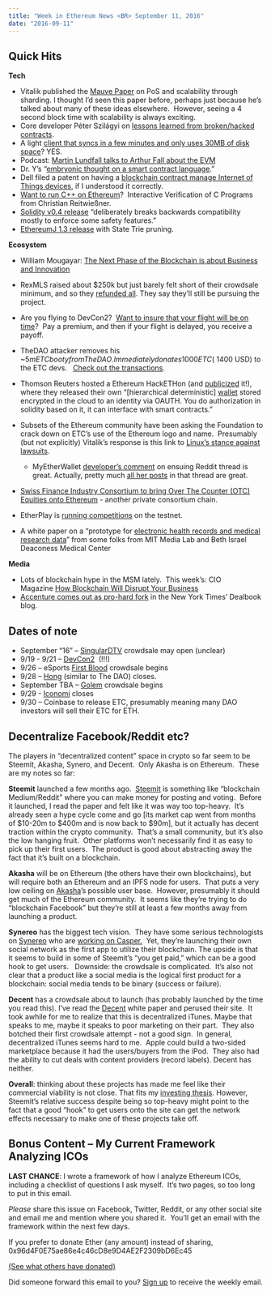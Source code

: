 ```yaml
---
title: "Week in Ethereum News <BR> September 11, 2016"
date: "2016-09-11"
---
```


## Quick Hits  

**Tech**

- Vitalik published the [Mauve Paper](https://t.umblr.com/redirect?z=http%3A%2F%2Fvitalik.ca%2Ffiles%2Fmauve_paper2_draft.html&t=MmNlMjJkNTc5NDZjYTgwZTM3Y2I3ZGU1ZmIxNGUzMDY0MmY4MjE3YixXdEo3N0kxZg%3D%3D&b=t%3AQ8svKXOQOFn4j1wJ-IeWRA&p=https%3A%2F%2Fwww.weekinethereum.com%2Fpost%2F155179806413%2Fseptember-11-2016&m=0) on PoS and scalability through sharding. I thought I’d seen this paper before, perhaps just because he’s talked about many of these ideas elsewhere.  However, seeing a 4 second block time with scalability is always exciting.
- Core developer Péter Szilágyi on [lessons learned from broken/hacked contracts](https://t.umblr.com/redirect?z=https%3A%2F%2Fethereum.karalabe.com%2Ftalks%2F2016-hackethon.html&t=YmViN2Q4MDY1ODY5M2YwZDc0ZjFjMTJkNjZjMzVkZTY5NzI1MDNkYixXdEo3N0kxZg%3D%3D&b=t%3AQ8svKXOQOFn4j1wJ-IeWRA&p=https%3A%2F%2Fwww.weekinethereum.com%2Fpost%2F155179806413%2Fseptember-11-2016&m=0).
- A light [client that syncs in a few minutes and only uses 30MB of disk space](https://t.umblr.com/redirect?z=https%3A%2F%2Fwww.reddit.com%2Fr%2Fethereum%2Fcomments%2F51nubp%2Favsa_just_tested_zsfelfoldi_light_client_mainnet%2F&t=ODQyYmM0ZmIzMzg2NGI3OGQ2OTQ5OTA5NGZkODJlOTQzYmQ4ODMwYyxXdEo3N0kxZg%3D%3D&b=t%3AQ8svKXOQOFn4j1wJ-IeWRA&p=https%3A%2F%2Fwww.weekinethereum.com%2Fpost%2F155179806413%2Fseptember-11-2016&m=0)? YES.
- Podcast: [Martin Lundfall talks to Arthur Fall about the EVM](https://t.umblr.com/redirect?z=https%3A%2F%2Fsoundcloud.com%2Farthurfalls%2Fthe-ether-review-41-martin&t=ZmE1YjRkZGVlMDBlZWJlZmU1ZWVkNzIzZjUwZjI5M2U1YTE3MWMxYSxXdEo3N0kxZg%3D%3D&b=t%3AQ8svKXOQOFn4j1wJ-IeWRA&p=https%3A%2F%2Fwww.weekinethereum.com%2Fpost%2F155179806413%2Fseptember-11-2016&m=0)
- Dr. Y’s “[embryonic thought on a smart contract language](https://t.umblr.com/redirect?z=https%3A%2F%2Fgithub.com%2Fpirapira%2Fjaculus&t=MDgyZTE2MTRlMTJlMTlmMjJhOThkM2MwNTMxMDJhMjA2MzJlNDg3NCxXdEo3N0kxZg%3D%3D&b=t%3AQ8svKXOQOFn4j1wJ-IeWRA&p=https%3A%2F%2Fwww.weekinethereum.com%2Fpost%2F155179806413%2Fseptember-11-2016&m=0).”
- Dell filed a patent on having a [blockchain contract manage Internet of Things devices](https://t.umblr.com/redirect?z=http%3A%2F%2Fpdfaiw.uspto.gov%2F.aiw%3FPageNum%3D0%26docid%3D20160261690%26IDKey%3DF0861DF1F9DF%26HomeUrl%3Dhttp%253A%252F%252Fappft.uspto.gov%252Fnetacgi%252Fnph-Parser%253FSect1%253DPTO2%252526Sect2%253DHITOFF%252526p%253D1%252526u%253D%2525252Fnetahtml%2525252FPTO%2525252Fsearch-bool.html&t=NDMxZmY3OGViODQwYmIwNzdmM2E2OTgyZjExZWQzN2U1MTQzNTRlYSxXdEo3N0kxZg%3D%3D&b=t%3AQ8svKXOQOFn4j1wJ-IeWRA&p=https%3A%2F%2Fwww.weekinethereum.com%2Fpost%2F155179806413%2Fseptember-11-2016&m=0), if I understood it correctly.
- [Want to run C++ on Ethereum](https://t.umblr.com/redirect?z=https%3A%2F%2Fgithub.com%2FTrueBitProject%2Flanai&t=ZWM4MTUyODg2Y2IyNmU3ZjQ5ZDVkZjBkNTQ2NmQ1NThhOGFkMDE0MixXdEo3N0kxZg%3D%3D&b=t%3AQ8svKXOQOFn4j1wJ-IeWRA&p=https%3A%2F%2Fwww.weekinethereum.com%2Fpost%2F155179806413%2Fseptember-11-2016&m=0)?  Interactive Verification of C Programs from Christian Reitwießner.
- [Solidity v0.4 release](https://t.umblr.com/redirect?z=https%3A%2F%2Fgithub.com%2Fethereum%2Fsolidity%2Freleases%2Ftag%2Fv0.4.0&t=MmFiNTkxMzc0MzkwNTllOTM5Y2NmYzI5OWFkYWYwZDI4ZTUyOGZmYyxXdEo3N0kxZg%3D%3D&b=t%3AQ8svKXOQOFn4j1wJ-IeWRA&p=https%3A%2F%2Fwww.weekinethereum.com%2Fpost%2F155179806413%2Fseptember-11-2016&m=0) “deliberately breaks backwards compatibility mostly to enforce some safety features.”
- [EthereumJ 1.3 release](https://t.umblr.com/redirect?z=https%3A%2F%2Fgithub.com%2Fethereum%2Fethereumj%2Freleases%2Ftag%2F1.3.0&t=NTE4NWVkNDBiMzYzZjc3MDNjMDY5NmZmOTdmMmI0YzgzODA5YmM5ZSxXdEo3N0kxZg%3D%3D&b=t%3AQ8svKXOQOFn4j1wJ-IeWRA&p=https%3A%2F%2Fwww.weekinethereum.com%2Fpost%2F155179806413%2Fseptember-11-2016&m=0) with State Trie pruning.

**Ecosystem**

- William Mougayar: [The Next Phase of the Blockchain is about Business and Innovation](https://t.umblr.com/redirect?z=http%3A%2F%2Fstartupmanagement.org%2F2016%2F09%2F04%2Fthe-next-phase-of-the-blockchain-is-about-business-and-innovation%2F&t=MzY4NjY3YTNjOWFjY2MyZWU5OGI4ODRiOWUwMjIwOWI0MDY3N2VmNyxXdEo3N0kxZg%3D%3D&b=t%3AQ8svKXOQOFn4j1wJ-IeWRA&p=https%3A%2F%2Fwww.weekinethereum.com%2Fpost%2F155179806413%2Fseptember-11-2016&m=0)
- RexMLS raised about $250k but just barely felt short of their crowdsale minimum, and so they [refunded all](https://t.umblr.com/redirect?z=https%3A%2F%2Fwww.reddit.com%2Fr%2Fethereum%2Fcomments%2F51obcj%2Frex_token_swap_refunds_active%2F&t=MzcxNGE1OWM2NmM2ZDY4ZDZiOGYxZmUxYmMzMzJlNmEyMTY0YjNjOCxXdEo3N0kxZg%3D%3D&b=t%3AQ8svKXOQOFn4j1wJ-IeWRA&p=https%3A%2F%2Fwww.weekinethereum.com%2Fpost%2F155179806413%2Fseptember-11-2016&m=0). They say they’ll still be pursuing the project.
- Are you flying to DevCon2?  [Want to insure that your flight will be on time](https://t.umblr.com/redirect?z=https%3A%2F%2Fmedium.com%2Fthe-future-requires-more%2Fyoull-love-to-be-late-for-devcon-two-e711bbe750c0&t=M2U4ZTdkYTFjYmY5ZjUwNWE1ZTMxMGZlY2E3ZTExYjYwYzRjMmYwOSxXdEo3N0kxZg%3D%3D&b=t%3AQ8svKXOQOFn4j1wJ-IeWRA&p=https%3A%2F%2Fwww.weekinethereum.com%2Fpost%2F155179806413%2Fseptember-11-2016&m=0)?  Pay a premium, and then if your flight is delayed, you receive a payoff.
- TheDAO attacker removes his ~$5m ETC booty from TheDAO.  Immediately donates 1000 ETC (~$1400 USD) to the ETC devs.   [Check out the transactions](https://t.umblr.com/redirect?z=https%3A%2F%2Fgastracker.io%2Faddr%2F0x5e8f0e63e7614c47079a41ad4c37be7def06df5a&t=MTFiMGE3M2I1MzU4MGEzNDZmZDg5YjZlZGNhZmFkYTdkNmI0Njk1NCxXdEo3N0kxZg%3D%3D&b=t%3AQ8svKXOQOFn4j1wJ-IeWRA&p=https%3A%2F%2Fwww.weekinethereum.com%2Fpost%2F155179806413%2Fseptember-11-2016&m=0).
- Thomson Reuters hosted a Ethereum HackETHon (and [publicized](https://twitter.com/CryptoCompare/status/773526471293960192) it!), where they released their own “\[hierarchical deterministic\] [wallet](https://t.umblr.com/redirect?z=https%3A%2F%2Fwww.reddit.com%2Fr%2Fethereum%2Fcomments%2F51zfkp%2Fthomson_reuters_is_making_their_own_ethereum%2Fd7g9k3h&t=ODQwZGY1Y2ZmNzZlOGI0MWZiOTVkYWUxYTU1OGY5MWVkYjdiZmEwNixXdEo3N0kxZg%3D%3D&b=t%3AQ8svKXOQOFn4j1wJ-IeWRA&p=https%3A%2F%2Fwww.weekinethereum.com%2Fpost%2F155179806413%2Fseptember-11-2016&m=0) stored encrypted in the cloud to an identity via OAUTH. You do authorization in solidity based on it, it can interface with smart contracts.”
- Subsets of the Ethereum community have been asking the Foundation to crack down on ETC’s use of the Ethereum logo and name.  Presumably (but not explicitly) Vitalik’s response is this link to [Linux’s stance against lawsuits](https://t.umblr.com/redirect?z=https%3A%2F%2Flists.linuxfoundation.org%2Fpipermail%2Fksummit-discuss%2F2016-August%2F003580.html&t=Y2QzNDM0MDQ3MTJjNmI2MjdjNjI1NDFkNWI0ZTVjMmZkZTRlYzlkOCxXdEo3N0kxZg%3D%3D&b=t%3AQ8svKXOQOFn4j1wJ-IeWRA&p=https%3A%2F%2Fwww.weekinethereum.com%2Fpost%2F155179806413%2Fseptember-11-2016&m=0).
    - MyEtherWallet [developer’s comment](https://t.umblr.com/redirect?z=https%3A%2F%2Fwww.reddit.com%2Fr%2Fethereum%2Fcomments%2F51ovxu%2Flinus_torvalds_on_lawsuits_in_open_source%2Fd7dtedd&t=N2ZlMDA4MDUyMmRiZmRjMDJmYzY3MzY2NTExNzdjYTRmY2RkYmQ4NyxXdEo3N0kxZg%3D%3D&b=t%3AQ8svKXOQOFn4j1wJ-IeWRA&p=https%3A%2F%2Fwww.weekinethereum.com%2Fpost%2F155179806413%2Fseptember-11-2016&m=0) on ensuing Reddit thread is great. Actually, pretty much [all her posts](https://t.umblr.com/redirect?z=https%3A%2F%2Fwww.reddit.com%2Fr%2Fethereum%2Fcomments%2F51ovxu%2Flinus_torvalds_on_lawsuits_in_open_source%2Fd7dvghp&t=NDVkYzMyNThmYmYzMDU2ZGFhODE4ZTA3ZDcwNmI4YTY2ZTRkOWE3NyxXdEo3N0kxZg%3D%3D&b=t%3AQ8svKXOQOFn4j1wJ-IeWRA&p=https%3A%2F%2Fwww.weekinethereum.com%2Fpost%2F155179806413%2Fseptember-11-2016&m=0) in that thread are great.  
        
- [Swiss Finance Industry Consortium to bring Over The Counter (OTC) Equities onto Ethereum](https://t.umblr.com/redirect?z=https%3A%2F%2Fwww.reddit.com%2Fr%2Fethereum%2Fcomments%2F51qmic%2Fswiss_finance_industry_consortium_to_bring_otc%2F&t=ZmU2MTIyY2JkOTM3NmJjM2ZkYzI0NzlmZGYyMmRkZDc0ZDY0NGQyYSxXdEo3N0kxZg%3D%3D&b=t%3AQ8svKXOQOFn4j1wJ-IeWRA&p=https%3A%2F%2Fwww.weekinethereum.com%2Fpost%2F155179806413%2Fseptember-11-2016&m=0) - another private consortium chain.
- EtherPlay is [running competitions](https://t.umblr.com/redirect?z=http%3A%2F%2Ftest.etherplay.io%2Fcatchme&t=ZGM2ZDllNjEwYjNkNzA2MDczZWE1YWEwZDJmOGM4Y2EyNzJjMzJiOCxXdEo3N0kxZg%3D%3D&b=t%3AQ8svKXOQOFn4j1wJ-IeWRA&p=https%3A%2F%2Fwww.weekinethereum.com%2Fpost%2F155179806413%2Fseptember-11-2016&m=0) on the testnet.
- A white paper on a “prototype for [electronic health records and medical research data](https://t.umblr.com/redirect?z=https%3A%2F%2Fwww.healthit.gov%2Fsites%2Fdefault%2Ffiles%2F5-56-onc_blockchainchallenge_mitwhitepaper.pdf&t=YzQyNTEzNjVkMzVlNDE5M2RjNTlmNzg3MGUxMjhiOTQ4Y2Q3ZTZmYyxXdEo3N0kxZg%3D%3D&b=t%3AQ8svKXOQOFn4j1wJ-IeWRA&p=https%3A%2F%2Fwww.weekinethereum.com%2Fpost%2F155179806413%2Fseptember-11-2016&m=0)” from some folks from MIT Media Lab and Beth Israel Deaconess Medical Center

**Media**

- Lots of blockchain hype in the MSM lately.  This week’s: CIO Magazine [How Blockchain Will Disrupt Your Business](https://t.umblr.com/redirect?z=http%3A%2F%2Fwww.cio.com%2Farticle%2F3115776%2Finternet%2Fhow-blockchain-will-disrupt-your-business.html&t=MDMwZTMyZDZhZDI4Nzk3ZTE0ZmM5OWQ1YTdjMjJiNjE5N2NjNjE0YixXdEo3N0kxZg%3D%3D&b=t%3AQ8svKXOQOFn4j1wJ-IeWRA&p=https%3A%2F%2Fwww.weekinethereum.com%2Fpost%2F155179806413%2Fseptember-11-2016&m=0)
- [Accenture comes out as pro-hard fork](https://t.umblr.com/redirect?z=http%3A%2F%2Fwww.nytimes.com%2F2016%2F09%2F10%2Fbusiness%2Fdealbook%2Fdownside-of-virtual-currencies-a-ledger-that-cant-be-corrected.html&t=MjNkZDhiMDNmYWE4YTU2NjJiMDVmYTEyODM4YzZjYjE2ZjAyYzY0ZSxXdEo3N0kxZg%3D%3D&b=t%3AQ8svKXOQOFn4j1wJ-IeWRA&p=https%3A%2F%2Fwww.weekinethereum.com%2Fpost%2F155179806413%2Fseptember-11-2016&m=0) in the New York Times’ Dealbook blog.

## Dates of note

- September “16” – [SingularDTV](https://t.umblr.com/redirect?z=https%3A%2F%2Fsingulardtv.com%2Fsign-up&t=OWEwOTNmMWE0YTU3N2QyOWRlYjVhOGNiMjAzZTNmZTgwMWY2NzY2NCxXdEo3N0kxZg%3D%3D&b=t%3AQ8svKXOQOFn4j1wJ-IeWRA&p=https%3A%2F%2Fwww.weekinethereum.com%2Fpost%2F155179806413%2Fseptember-11-2016&m=0) crowdsale may open (unclear)
- 9/19 - 9/21 – [DevCon2](https://t.umblr.com/redirect?z=https%3A%2F%2Fethereumfoundation.org%2Fdevcon%2F&t=ZGEzNzJhYTI5YjgxNTA3MWIyMWE1MDMxYWU0NjQ0ZWYxZTJmN2FkZSxXdEo3N0kxZg%3D%3D&b=t%3AQ8svKXOQOFn4j1wJ-IeWRA&p=https%3A%2F%2Fwww.weekinethereum.com%2Fpost%2F155179806413%2Fseptember-11-2016&m=0)  (!!!)
- 9/26 – eSports [First Blood](https://t.umblr.com/redirect?z=https%3A%2F%2Fsteemit.com%2Fcrowdsale%2F%40jasonmcz%2Ffirstblood-the-crowdsale-of-the-century&t=ODBhNzk5YmNhM2IxZDNlNmIyOTFhYjVhNmU5OTkzOGZjYmJlMzVkNyxXdEo3N0kxZg%3D%3D&b=t%3AQ8svKXOQOFn4j1wJ-IeWRA&p=https%3A%2F%2Fwww.weekinethereum.com%2Fpost%2F155179806413%2Fseptember-11-2016&m=0) crowdsale begins
- 9/28 – [Hong](https://t.umblr.com/redirect?z=http%3A%2F%2Fhongcoin.org%2F&t=NzQ2NWFkZjYxMmIxYzE2MGExYzgxZTNhZThjOGFmODY1ZDYyMGFmZCxXdEo3N0kxZg%3D%3D&b=t%3AQ8svKXOQOFn4j1wJ-IeWRA&p=https%3A%2F%2Fwww.weekinethereum.com%2Fpost%2F155179806413%2Fseptember-11-2016&m=0) (similar to The DAO) closes.
- September TBA – [Golem](https://t.umblr.com/redirect?z=http%3A%2F%2Fwww.golemproject.net%2F&t=Njc2Njg2ZmVlOGQwZDMwMDQyZTViNjQ5N2NjMTMyODEyYjBkMDc3OCxXdEo3N0kxZg%3D%3D&b=t%3AQ8svKXOQOFn4j1wJ-IeWRA&p=https%3A%2F%2Fwww.weekinethereum.com%2Fpost%2F155179806413%2Fseptember-11-2016&m=0) crowdsale begins
- 9/29 - [Iconomi](https://t.umblr.com/redirect?z=https%3A%2F%2Fwww.iconomi.net%2F&t=OWZjMTAwYjAzZjM5MmI1NjQzZjg3Mjg4YTc5Njg0MDE3MmIzZWQ4OSxXdEo3N0kxZg%3D%3D&b=t%3AQ8svKXOQOFn4j1wJ-IeWRA&p=https%3A%2F%2Fwww.weekinethereum.com%2Fpost%2F155179806413%2Fseptember-11-2016&m=0) closes
- 9/30 – Coinbase to release ETC, presumably meaning many DAO investors will sell their ETC for ETH.

## Decentralize Facebook/Reddit etc?

The players in “decentralized content” space in crypto so far seem to be Steemit, Akasha, Synero, and Decent.  Only Akasha is on Ethereum.  These are my notes so far:

**Steemit** launched a few months ago.  [Steemit](https://t.umblr.com/redirect?z=https%3A%2F%2Fsteemit.com%2F&t=N2NiMDExNmI4Y2NiOWVlNjE2Y2Y0ZGJjY2M4YzU2MmY1NTU4NDA3YSxXdEo3N0kxZg%3D%3D&b=t%3AQ8svKXOQOFn4j1wJ-IeWRA&p=https%3A%2F%2Fwww.weekinethereum.com%2Fpost%2F155179806413%2Fseptember-11-2016&m=0) is something like “blockchain Medium/Reddit” where you can make money for posting and voting.  Before it launched, I read the paper and felt like it was way too top-heavy.  It’s already seen a hype cycle come and go \[its market cap went from months of $10-20m to $400m and is now back to $90m\], but it actually has decent traction within the crypto community.  That’s a small community, but it’s also the low hanging fruit.  Other platforms won’t necessarily find it as easy to pick up their first users.  The product is good about abstracting away the fact that it’s built on a blockchain.

**Akasha** will be on Ethereum (the others have their own blockchains), but will require both an Ethereum and an IPFS node for users.  That puts a very low ceiling on [Akasha](https://t.umblr.com/redirect?z=http%3A%2F%2Fakasha.world%2F&t=M2IwMjhkYzc2MDRhYzc2YWI3NGRiYzIxYjZiYzQzMWVkN2NkNzdjNCxXdEo3N0kxZg%3D%3D&b=t%3AQ8svKXOQOFn4j1wJ-IeWRA&p=https%3A%2F%2Fwww.weekinethereum.com%2Fpost%2F155179806413%2Fseptember-11-2016&m=0)’s possible user base.  However, presumably it should get much of the Ethereum community.  It seems like they’re trying to do “blockchain Facebook” but they’re still at least a few months away from launching a product.

**Synereo** has the biggest tech vision.  They have some serious technologists on [Synereo](https://t.umblr.com/redirect?z=https%3A%2F%2Fwww.synereo.com%2F&t=MGRkODc3MDcxYmNlNmVkZGI1M2YzNWNjYjI5NzIyZDBlYjgyZjM2ZSxXdEo3N0kxZg%3D%3D&b=t%3AQ8svKXOQOFn4j1wJ-IeWRA&p=https%3A%2F%2Fwww.weekinethereum.com%2Fpost%2F155179806413%2Fseptember-11-2016&m=0) who are [working on Casper.](https://t.umblr.com/redirect?z=https%3A%2F%2Fwww.youtube.com%2Fwatch%3Fv%3DHLOZd33HJ_4&t=N2JlN2ExYjdjZjE3MDdhOWM3MzIxOWNiZWQ4MzZhY2Y1MTI1NjBlNixXdEo3N0kxZg%3D%3D&b=t%3AQ8svKXOQOFn4j1wJ-IeWRA&p=https%3A%2F%2Fwww.weekinethereum.com%2Fpost%2F155179806413%2Fseptember-11-2016&m=0)  Yet, they’re launching their own social network as the first app to utilize their blockchain. The upside is that it seems to build in some of Steemit’s “you get paid,” which can be a good hook to get users.   Downside: the crowdsale is complicated.  It’s also not clear that a product like a social media is the logical first product for a blockchain: social media tends to be binary (success or failure).

**Decent** has a crowdsale about to launch (has probably launched by the time you read this). I’ve read the [Decent](https://t.umblr.com/redirect?z=https%3A%2F%2Fdecent.ch%2F&t=N2JkZmM3NDg0ZGZjMTA4YjEwYzViMWNiOGU5YmZmZjA4Njk2ZTcwMSxXdEo3N0kxZg%3D%3D&b=t%3AQ8svKXOQOFn4j1wJ-IeWRA&p=https%3A%2F%2Fwww.weekinethereum.com%2Fpost%2F155179806413%2Fseptember-11-2016&m=0) white paper and perused their site.  It took awhile for me to realize that this is decentralized iTunes. Maybe that speaks to me, maybe it speaks to poor marketing on their part.  They also botched their first crowdsale attempt - not a good sign.  In general, decentralized iTunes seems hard to me.  Apple could build a two-sided marketplace because it had the users/buyers from the iPod.  They also had the ability to cut deals with content providers (record labels). Decent has neither.

**Overall**: thinking about these projects has made me feel like their commercial viability is not close. That fits my [investing thesis](https://t.umblr.com/redirect?z=http%3A%2F%2Fwww.evanvanness.com%2Fpost%2F150000659151%2Fwhats-happening-in-ethereum-issue-2-82816&t=YmY4ZjNiMzM0NjBkMjRiZWZmNzM3ZDljYzYzNmMzNTFkOGNiMDFkMixXdEo3N0kxZg%3D%3D&b=t%3AQ8svKXOQOFn4j1wJ-IeWRA&p=https%3A%2F%2Fwww.weekinethereum.com%2Fpost%2F155179806413%2Fseptember-11-2016&m=0). However, Steemit’s relative success despite being so top-heavy might point to the fact that a good “hook” to get users onto the site can get the network effects necessary to make one of these projects take off.

## Bonus Content – My Current Framework Analyzing ICOs

**LAST CHANCE**: I wrote a framework of how I analyze Ethereum ICOs, including a checklist of questions I ask myself.  It’s two pages, so too long to put in this email.  

_Please_ share this issue on Facebook, Twitter, Reddit, or any other social site and email me and mention where you shared it.  You’ll get an email with the framework within the next few days.

If you prefer to donate Ether (any amount) instead of sharing, 0x96d4F0E75ae86e4c46cD8e9D4AE2F2309bD6Ec45  

[(See what others have donated)](https://t.umblr.com/redirect?z=https%3A%2F%2Fetherchain.org%2Faccount%2F0x96d4F0E75ae86e4c46cD8e9D4AE2F2309bD6Ec45&t=N2Q4NTAyNzY4OGIyZWM1OGMzZWQ3MzEwYzkyNzY1MWEwMzM2ZDFlMSxXdEo3N0kxZg%3D%3D&b=t%3AQ8svKXOQOFn4j1wJ-IeWRA&p=https%3A%2F%2Fwww.weekinethereum.com%2Fpost%2F155179806413%2Fseptember-11-2016&m=0)

Did someone forward this email to you? [Sign up](https://t.umblr.com/redirect?z=http%3A%2F%2Feepurl.com%2FcbyJs5&t=ODM5OGUxNDVmZWE5ZWExODI0ODlmZDA4ZjkzNDg5YzUyNjk0OTczZCxXdEo3N0kxZg%3D%3D&b=t%3AQ8svKXOQOFn4j1wJ-IeWRA&p=https%3A%2F%2Fwww.weekinethereum.com%2Fpost%2F155179806413%2Fseptember-11-2016&m=0) to receive the weekly email.

